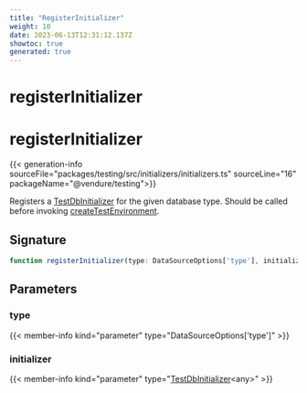 ```yaml
---
title: "RegisterInitializer"
weight: 10
date: 2023-06-13T12:31:12.137Z
showtoc: true
generated: true
---
```

<!-- This file was generated from the Vendure source. Do not modify. Instead, re-run the "docs:build" script -->

# registerInitializer
<div class="symbol">


# registerInitializer

{{< generation-info sourceFile="packages/testing/src/initializers/initializers.ts" sourceLine="16" packageName="@vendure/testing">}}

Registers a <a href='/typescript-api/testing/test-db-initializer#testdbinitializer'>TestDbInitializer</a> for the given database type. Should be called before invoking
<a href='/typescript-api/testing/create-test-environment#createtestenvironment'>createTestEnvironment</a>.

## Signature

```TypeScript
function registerInitializer(type: DataSourceOptions['type'], initializer: TestDbInitializer<any>): void
```
## Parameters

### type

{{< member-info kind="parameter" type="DataSourceOptions['type']" >}}

### initializer

{{< member-info kind="parameter" type="<a href='/typescript-api/testing/test-db-initializer#testdbinitializer'>TestDbInitializer</a>&#60;any&#62;" >}}

</div>
